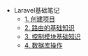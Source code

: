 <!-- 侧边栏 docs/_sidebar.md -->

- Laravel基础笔记
  - [1. 创建项目](/laravel/base/1.%20创建项目.md)
  - [2. 路由的基础知识](/laravel/base/2.%20路由的基础知识.md)
  - [3. 控制模块基础知识](/laravel/base/3.%20控制模块基础知识.md)
  - [4. 数据库操作](/laravel/base/4.%20数据库操作.md)
<!-- 以下略 -->
